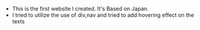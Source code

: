 - This is the first website I created. It's Based on Japan.
- I tried to utilize the use of div,nav and tried to add hovering effect on the texts
